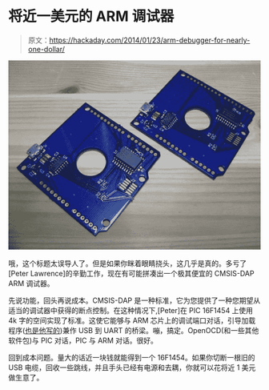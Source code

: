 # 将近一美元的 ARM 调试器

> 原文：<https://hackaday.com/2014/01/23/arm-debugger-for-nearly-one-dollar/>

![](img/b78947befb3c4567ad195d1321b17344.png)

哦，这个标题太误导人了。但是如果你眯着眼睛挠头，这几乎是真的。多亏了[Peter Lawrence]的辛勤工作，现在有可能拼凑出一个极其便宜的 CMSIS-DAP ARM 调试器。

先说功能，回头再说成本。CMSIS-DAP 是一种标准，它为您提供了一种您期望从适当的调试器中获得的断点控制。在这种情况下,[Peter]在 PIC 16F1454 上使用 4k 字的空间实现了标准。这使它能够与 ARM 芯片上的调试端口对话，引导加载程序([也是他写的](https://code.google.com/p/pic16f1454-bootloader/))兼作 USB 到 UART 的桥梁。嘣，搞定。OpenOCD(和一些其他软件包)与 PIC 对话，PIC 与 ARM 对话。很好。

回到成本问题。量大的话近一块钱就能得到一个 16F1454。如果你切断一根旧的 USB 电缆，回收一些跳线，并且手头已经有电源和去耦，你就可以花将近 1 美元做生意了。